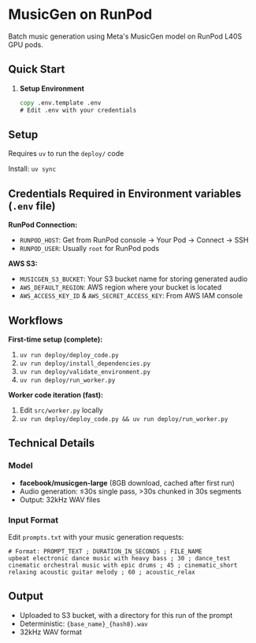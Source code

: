 # MusicGen on RunPod

Batch music generation using Meta's MusicGen model on RunPod L40S GPU pods.

## Quick Start

1. **Setup Environment**
   ```cmd
   copy .env.template .env
   # Edit .env with your credentials
   ```

## Setup 

Requires `uv` to run the `deploy/` code

Install: `uv sync`

## Credentials Required in Environment variables (`.env` file)

**RunPod Connection:**
- `RUNPOD_HOST`: Get from RunPod console → Your Pod → Connect → SSH
- `RUNPOD_USER`: Usually `root` for RunPod pods

**AWS S3:**
- `MUSICGEN_S3_BUCKET`: Your S3 bucket name for storing generated audio
- `AWS_DEFAULT_REGION`: AWS region where your bucket is located
- `AWS_ACCESS_KEY_ID` & `AWS_SECRET_ACCESS_KEY`: From AWS IAM console

## Workflows

**First-time setup (complete):**
1. `uv run deploy/deploy_code.py`
2. `uv run deploy/install_dependencies.py` 
3. `uv run deploy/validate_environment.py`
4. `uv run deploy/run_worker.py`

**Worker code iteration (fast):**
1. Edit `src/worker.py` locally
2. `uv run deploy/deploy_code.py && uv run deploy/run_worker.py`

## Technical Details

### Model
- **facebook/musicgen-large** (8GB download, cached after first run)
- Audio generation: ≤30s single pass, >30s chunked in 30s segments
- Output: 32kHz WAV files

### Input Format

Edit `prompts.txt` with your music generation requests:

```
# Format: PROMPT_TEXT ; DURATION_IN_SECONDS ; FILE_NAME
upbeat electronic dance music with heavy bass ; 30 ; dance_test
cinematic orchestral music with epic drums ; 45 ; cinematic_short
relaxing acoustic guitar melody ; 60 ; acoustic_relax
```

## Output
- Uploaded to S3 bucket, with a directory for this run of the prompt
- Deterministic: `{base_name}_{hash8}.wav`
- 32kHz WAV format

